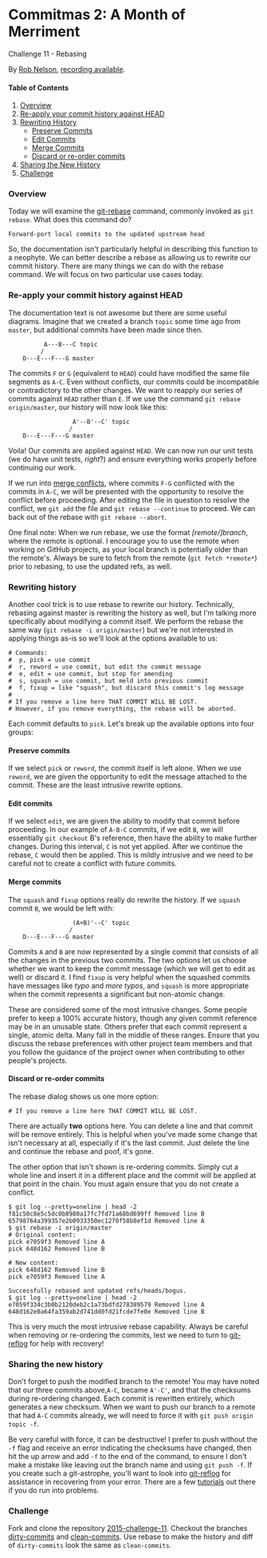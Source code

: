 # Commitmas 2: A Month of Merriment
Challenge 11 - Rebasing

By [Rob Nelson](https://twitter.com/rnelson0), [recording available](https://www.youtube.com/watch?v=0t2YVNV5HBg&list=PL2rC-8e38bUXloBOYChAl0EcbbuVjbE3t&index=9).

#### Table of Contents

1. [Overview](#overview)
2. [Re-apply your commit history against HEAD](#re-apply-your-commit-history-against-HEAD)
3. [Rewriting History](#rewriting-history)
   * [Preserve Commits](#preserve-commits)
   * [Edit Commits](#edit-commits)
   * [Merge Commits](#merge-commits)
   * [Discard or re-order commits](#discard-or-re-order-commits)
4. [Sharing the New History](#sharing-the-new-history)
5. [Challenge](#challenge)

### Overview

Today we will examine the [git-rebase](https://git-scm.com/docs/git-rebase) command, commonly invoked as `git rebase`. What does this command do?

````
Forward-port local commits to the updated upstream head
````

So, the documentation isn't particularly helpful in describing this function to a neophyte. We can better describe a rebase as allowing us to rewrite our commit history. There are many things we can do with the rebase command. We will focus on two particular use cases today.

### Re-apply your commit history against HEAD

The documentation text is not awesome but there are some useful diagrams. Imagine that we created a branch `topic` some time ago from `master`, but additional commits have been made since then.

````
          A---B---C topic
         /
    D---E---F---G master
````

The commits `F` or `G` (equivalent to `HEAD`) could have modified the same file segments as `A-C`. Even without conflicts, our commits could be incompatible or contradictory to the other changes. We want to reapply our series of commits against `HEAD` rather than `E`. If we use the command `git rebase origin/master`, our history will now look like this:

````
                  A'--B'--C' topic
                 /
    D---E---F---G master
````

Voila! Our commits are applied against `HEAD`. We can now run our unit tests (we do have unit tests, *right*?) and ensure everything works properly before continuing our work.

If we run into [merge conflicts](https://www.youtube.com/watch?v=g0b7umma1eA&index=7&list=PL2rC-8e38bUXloBOYChAl0EcbbuVjbE3t), where commits `F-G` conflicted with the commits in `A-C`, we will be presented with the opportunity to resolve the conflict before proceeding. After editing the file in question to resolve the conflict, we `git add` the file and `git rebase --continue` to proceed. We can back out of the rebase with `git rebase --abort`.

One final note: When we run rebase, we use the format *[remote/]branch*, where the remote is optional. I encourage you to use the remote when working on GitHub projects, as your local branch is potentially older than the remote's. Always be sure to fetch from the remote (`git fetch *remote*`) prior to rebasing, to use the updated refs, as well.

### Rewriting history

Another cool trick is to use rebase to rewrite our history. Technically, rebasing against master is rewriting the history as well, but I'm talking more specifically about modifying a commit itself. We perform the rebase the same way (`git rebase -i origin/master`) but we're not interested in applying things as-is so we'll look at the options available to us:

````
# Commands:
#  p, pick = use commit
#  r, reword = use commit, but edit the commit message
#  e, edit = use commit, but stop for amending
#  s, squash = use commit, but meld into previous commit
#  f, fixup = like "squash", but discard this commit's log message
#
# If you remove a line here THAT COMMIT WILL BE LOST.
# However, if you remove everything, the rebase will be aborted.
````

Each commit defaults to `pick`. Let's break up the available options into four  groups:

#### Preserve commits

If we select `pick` or `reword`, the commit itself is left alone. When we use `reword`, we are given the opportunity to edit the message attached to the commit. These are the least intrusive rewrite options.

#### Edit commits

If we select `edit`, we are given the ability to modify that commit before proceeding. In our example of `A-B-C` commits, if we edit `B`, we will essentially `git checkout` B's reference, then have the ability to make further changes. During this interval, `C` is not yet applied. After we continue the rebase, `C` would then be applied. This is mildly intrusive and we need to be careful not to create a conflict with future commits.

#### Merge commits

The `squash` and `fixup` options really do rewrite the history. If we `squash` commit `B`, we would be left with:

````
                  (A+B)'--C' topic
                 /
    D---E---F---G master
````

Commits `A` and `B` are now represented by a single commit that consists of all the changes in the previous two commits. The two options let us choose whether we want to keep the commit message (which we will get to edit as well) or discard it. I find `fixup` is very helpful when the squashed commits have messages like *typo* and *more typos*, and `squash` is more appropriate when the commit represents a significant but non-atomic change.

These are considered some of the most intrusive changes. Some people prefer to keep a 100% accurate history, though any given commit reference may be in an unusable state. Others prefer that each commit represent a single, atomic delta. Many fall in the middle of these ranges. Ensure that you discuss the rebase preferences with other project team members and that you follow the guidance of the project owner when contributing to other people's projects.

#### Discard or re-order commits

The rebase dialog shows us one more option:

````
# If you remove a line here THAT COMMIT WILL BE LOST.
````

There are actually **two** options here. You can delete a line and that commit will be remove entirely. This is helpful when you've made some change that isn't necessary at all, especially if it's the last commit. Just delete the line and continue the rebase and poof, it's gone.

The other option that isn't shown is re-ordering commits. Simply cut a whole line and insert it in a different place and the commit will be applied at that point in the chain. You must again ensure that you do not create a conflict.

````
$ git log --pretty=oneline | head -2
f81c50c8e5c5dc0b8980a17fc7fd71a68bd699ff Removed line B
65798764a399357e2b0933350ec1270f58b8ef1d Removed line A
$ git rebase -i origin/master
# Original content:
pick e7059f3 Removed line A
pick 648d162 Removed line B

# New content:
pick 648d162 Removed line B
pick e7059f3 Removed line A

Successfully rebased and updated refs/heads/bogus.
$ git log --pretty=oneline | head -2
e7059f334c3b0b2120deb2c1a73bdfd278389579 Removed line A
648d162e0a64fa359ab2d741dd0fd21fcde7fe0e Removed line B
````

This is very much the most intrusive rebase capability. Always be careful when removing or re-ordering the commits, lest we need to turn to [git-reflog](https://git-scm.com/docs/git-reflog) for help with recovery!

### Sharing the new history

Don't forget to push the modified branch to the remote! You may have noted that our three commits above,`A-C`, became `A'-C'`, and that the checksums during re-ordering changed. Each commit is rewritten entirely, which generates a new checksum. When we want to push our branch to a remote that had `A-C` commits already, we will need to force it with `git push origin topic -f`.

Be very careful with force, it can be destructive! I prefer to push without the `-f` flag and receive an error indicating the checksums have changed, then hit the up arrow and add `-f` to the end of the command, to ensure I don't make a mistake like leaving out the branch name and using `git push -f`. If you create such a git-astrophe, you'll want to look into [git-reflog](https://git-scm.com/docs/git-reflog) for assistance in recovering from your error. There are a few [tutorials](http://effectif.com/git/recovering-lost-git-commits) out there if you do run into problems.

### Challenge

Fork and clone the repository [2015-challenge-11](https://github.com/commitmas/2015-challenge-11). Checkout the branches [dirty-commits](https://github.com/commitmas/2015-challenge-11/tree/dirty-commits) and [clean-commits](https://github.com/commitmas/2015-challenge-11/tree/clean-commits). Use rebase to make the history and diff of `dirty-commits` look the same as `clean-commits`.
